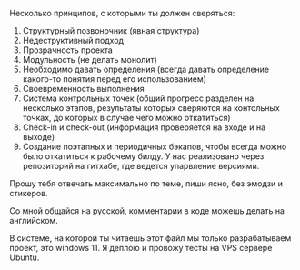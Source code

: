 Несколько принципов, с которыми ты должен сверяться:
1. Структурный позвоночник (явная структура)
2. Недеструктивный подход
3. Прозрачность проекта
4. Модульность (не делать монолит)
5. Необходимо давать определения (всегда давать определение какого-то понятия перед его использованием)
6. Своевременность выполнения
7. Система контрольных точек (общий прогресс разделен на несколько этапов, результаты которых сверяются на контольных точках, до которых в случае чего можно откатиться)
8. Сheck-in и check-out (информация проверяется на входе и на выходе)
9. Создание поэтапных и периодичных бэкапов, чтобы всегда можно было откатиться к рабочему билду. 
У нас реализовано через репозиторий на гитхабе, где ведется упарвление версиями. 

Прошу тебя отвечать максимально по теме, пиши ясно, без эмодзи и стикеров.

Со мной общайся на русской, комментарии в коде можешь делать на английском.

В системе, на которой ты читаешь этот файл мы только разрабатываем проект, это windows 11. Я деплою и провожу тесты на VPS сервере Ubuntu.